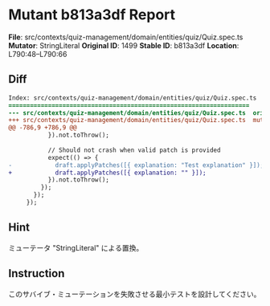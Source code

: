 # Mutant b813a3df Report

**File**: src/contexts/quiz-management/domain/entities/quiz/Quiz.spec.ts
**Mutator**: StringLiteral
**Original ID**: 1499
**Stable ID**: b813a3df
**Location**: L790:48–L790:66

## Diff

```diff
Index: src/contexts/quiz-management/domain/entities/quiz/Quiz.spec.ts
===================================================================
--- src/contexts/quiz-management/domain/entities/quiz/Quiz.spec.ts	original
+++ src/contexts/quiz-management/domain/entities/quiz/Quiz.spec.ts	mutated #1499
@@ -786,9 +786,9 @@
           }).not.toThrow();
 
           // Should not crash when valid patch is provided
           expect(() => {
-            draft.applyPatches([{ explanation: "Test explanation" }]);
+            draft.applyPatches([{ explanation: "" }]);
           }).not.toThrow();
         });
       });
     });
```

## Hint

ミューテータ "StringLiteral" による置換。

## Instruction

このサバイブ・ミューテーションを失敗させる最小テストを設計してください。
